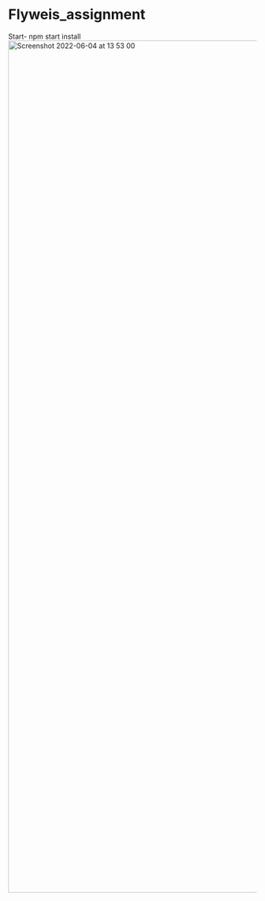 # Flyweis_assignment
Start- npm start  install<img width="1728" alt="Screenshot 2022-06-04 at 13 53 00" src="https://user-images.githubusercontent.com/48863683/171991303-93e43d1f-dbfc-4241-ae17-6150ada87d61.png">
